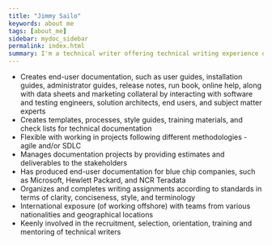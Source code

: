 ```yaml
---
title: "Jimmy Sailo"
keywords: about me
tags: [about_me]
sidebar: mydoc_sidebar
permalink: index.html
summary: I'm a technical writer offering technical writing experience of over 13 years in the IT industry with writing documentation for domains ranging from RPA, ATM/POS transactions management, ERP, CRM, technical authoring and content management software, enterprise mobile applications, guest facing technologies applications, and embedded systems.
---
```


* Creates end-user documentation, such as user guides, installation guides, administrator guides, release notes, run book, online help, along with data sheets and marketing collateral by interacting with software and testing engineers, solution architects, end users, and subject matter experts
* Creates templates, processes, style guides, training materials, and check lists for technical documentation
* Flexible with working in projects following different methodologies - agile and/or SDLC 
* Manages documentation projects by providing estimates and deliverables to the stakeholders
* Has produced end-user documentation for blue chip companies, such as Microsoft, Hewlett Packard, and NCR Teradata
* Organizes and completes writing assignments according to standards in terms of clarity, conciseness, style, and terminology
* International exposure (of working offshore) with teams from various nationalities and geographical locations
*  Keenly involved in the recruitment, selection, orientation, training and mentoring of technical writers
